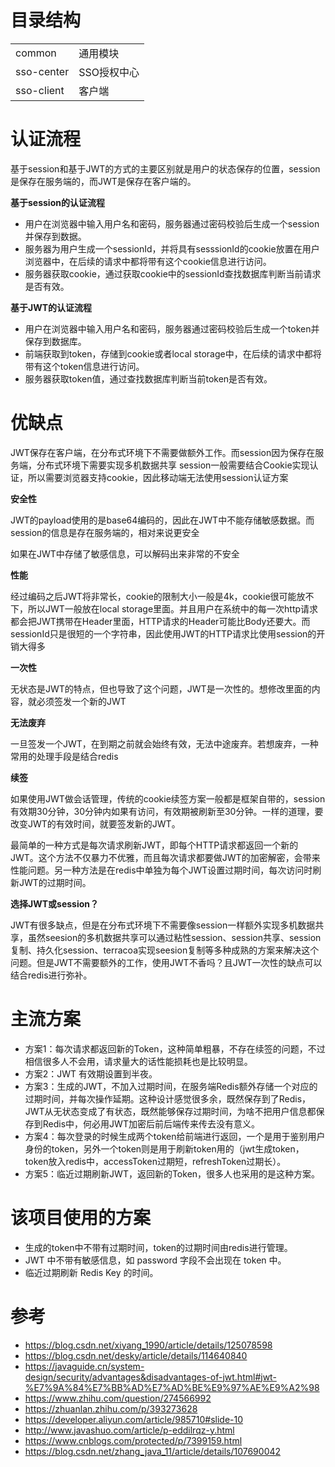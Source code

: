 # 目录结构

|            |             |
| ---------- | ----------- |
| common     | 通用模块    |
| sso-center | SSO授权中心 |
| sso-client | 客户端      |

# 认证流程

基于session和基于JWT的方式的主要区别就是用户的状态保存的位置，session是保存在服务端的，而JWT是保存在客户端的。

**基于session的认证流程**

- 用户在浏览器中输入用户名和密码，服务器通过密码校验后生成一个session并保存到数据。
- 服务器为用户生成一个sessionId，并将具有sesssionId的cookie放置在用户浏览器中，在后续的请求中都将带有这个cookie信息进行访问。
- 服务器获取cookie，通过获取cookie中的sessionId查找数据库判断当前请求是否有效。

**基于JWT的认证流程**

- 用户在浏览器中输入用户名和密码，服务器通过密码校验后生成一个token并保存到数据库。
- 前端获取到token，存储到cookie或者local storage中，在后续的请求中都将带有这个token信息进行访问。
- 服务器获取token值，通过查找数据库判断当前token是否有效。

# 优缺点

JWT保存在客户端，在分布式环境下不需要做额外工作。而session因为保存在服务端，分布式环境下需要实现多机数据共享 session一般需要结合Cookie实现认证，所以需要浏览器支持cookie，因此移动端无法使用session认证方案

**安全性**

JWT的payload使用的是base64编码的，因此在JWT中不能存储敏感数据。而session的信息是存在服务端的，相对来说更安全

如果在JWT中存储了敏感信息，可以解码出来非常的不安全

**性能**

经过编码之后JWT将非常长，cookie的限制大小一般是4k，cookie很可能放不下，所以JWT一般放在local storage里面。并且用户在系统中的每一次http请求都会把JWT携带在Header里面，HTTP请求的Header可能比Body还要大。而sessionId只是很短的一个字符串，因此使用JWT的HTTP请求比使用session的开销大得多

**一次性**

无状态是JWT的特点，但也导致了这个问题，JWT是一次性的。想修改里面的内容，就必须签发一个新的JWT

**无法废弃**

一旦签发一个JWT，在到期之前就会始终有效，无法中途废弃。若想废弃，一种常用的处理手段是结合redis

**续签**

如果使用JWT做会话管理，传统的cookie续签方案一般都是框架自带的，session有效期30分钟，30分钟内如果有访问，有效期被刷新至30分钟。一样的道理，要改变JWT的有效时间，就要签发新的JWT。

最简单的一种方式是每次请求刷新JWT，即每个HTTP请求都返回一个新的JWT。这个方法不仅暴力不优雅，而且每次请求都要做JWT的加密解密，会带来性能问题。另一种方法是在redis中单独为每个JWT设置过期时间，每次访问时刷新JWT的过期时间。

**选择JWT或session？**

JWT有很多缺点，但是在分布式环境下不需要像session一样额外实现多机数据共享，虽然seesion的多机数据共享可以通过粘性session、session共享、session复制、持久化session、terracoa实现seesion复制等多种成熟的方案来解决这个问题。但是JWT不需要额外的工作，使用JWT不香吗？且JWT一次性的缺点可以结合redis进行弥补。

# 主流方案

* 方案1：每次请求都返回新的Token，这种简单粗暴，不存在续签的问题，不过相信很多人不会用，请求量大的话性能损耗也是比较明显。
* 方案2：JWT 有效期设置到半夜。
* 方案3：生成的JWT，不加入过期时间，在服务端Redis额外存储一个对应的过期时间，并每次操作延期。这种设计感觉很多余，既然保存到了Redis，JWT从无状态变成了有状态，既然能够保存过期时间，为啥不把用户信息都保存到Redis中，何必用JWT加密后前后端传来传去没有意义。
* 方案4：每次登录的时候生成两个token给前端进行返回，一个是用于鉴别用户身份的token，另外一个token则是用于刷新token用的（jwt生成token，token放入redis中，accessToken过期短，refreshToken过期长）。
* 方案5：临近过期刷新JWT，返回新的Token，很多人也采用的是这种方案。

# 该项目使用的方案

- 生成的token中不带有过期时间，token的过期时间由redis进行管理。
- JWT 中不带有敏感信息，如 password 字段不会出现在 token 中。
- 临近过期刷新 Redis Key 的时间。

# 参考

- https://blog.csdn.net/xiyang_1990/article/details/125078598
- https://blog.csdn.net/desky/article/details/114640840
- https://javaguide.cn/system-design/security/advantages&disadvantages-of-jwt.html#jwt-%E7%9A%84%E7%BB%AD%E7%AD%BE%E9%97%AE%E9%A2%98
- https://www.zhihu.com/question/274566992
- https://zhuanlan.zhihu.com/p/393273628
- https://developer.aliyun.com/article/985710#slide-10
- http://www.javashuo.com/article/p-eddilrqz-y.html
- https://www.cnblogs.com/protected/p/7399159.html
- https://blog.csdn.net/zhang_java_11/article/details/107690042